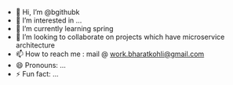 - 👋 Hi, I’m @bgithubk
- 👀 I’m interested in ...
- 🌱 I’m currently learning spring
- 💞️ I’m looking to collaborate on projects which have microservice architecture
- 📫 How to reach me : mail @ work.bharatkohli@gmail.com
- 😄 Pronouns: ...
- ⚡ Fun fact: ...

<!---
bgithubk/bgithubk is a ✨ special ✨ repository because its `README.md` (this file) appears on your GitHub profile.
You can click the Preview link to take a look at your changes.
--->
